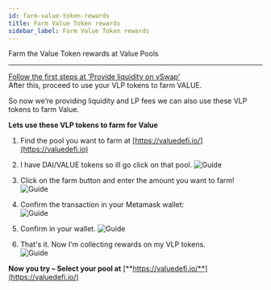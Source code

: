 ```yaml
---
id: farm-value-token-rewards
title: Farm Value Token rewards
sidebar_label: Farm Value Token rewards
---
```


Farm the Value Token rewards at Value Pools 

---

[Follow the first steps at 'Provide liquidity on vSwap'](./provide-liquidity-on-value-liquid-and-farm-for-value-rewards)  
After this, proceed to use your VLP tokens to farm VALUE.

So now we’re providing liquidity and LP fees we can also use these VLP tokens to farm Value.

**Lets use these VLP tokens to farm for Value**

1. Find the pool you want to farm at [https://valuedefi.io/](https://valuedefi.io)

2. I have DAI/VALUE tokens so ill go click on that pool.
![Guide](img/g31.png)

3. Click on the farm button and enter the amount you want to farm!
![Guide](img/g32.png)

4. Confirm the transaction in your Metamask wallet:  
![Guide](img/g34.png)

5. Confirm in your wallet.
![Guide](img/g35.png)

6. That's it. Now I’m collecting rewards on my VLP tokens.  
![Guide](img/g36.png)

**Now you try – Select your pool at** [**https://valuedefi.io/**](https://valuedefi.io/)

